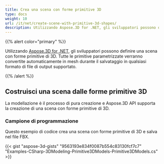 ```yaml
---
title: Crea una scena con forme primitive 3D
type: docs
weight: 10
url: /it/net/create-scene-with-primitive-3d-shapes/
description: Utilizzando Aspose.3D for .NET, gli sviluppatori possono definire una scena con forme primitive di 3D. Tutte le primitive parametrizzate verranno convertite automaticamente in mesh durante il salvataggio in qualsiasi formato di file di output supportato.
---
```

{{% alert color="primary" %}}

Utilizzando [Aspose.3D for .NET](https://products.aspose.com/3d/net/), gli sviluppatori possono definire una scena con forme primitive di 3D. Tutte le primitive parametrizzate verranno convertite automaticamente in mesh durante il salvataggio in qualsiasi formato di file di output supportato.

{{% /alert %}}
##  **Costruisci una scena dalle forme primitive 3D**
La modellazione è il processo di pura creazione e Aspose.3D API supporta la creazione di una scena con forme primitive di 3D.
###  **Campione di programmazione**
Questo esempio di codice crea una scena con forme primitive di 3D e salva nel file FBX.

{{< gist "aspose-3d-gists" "9563193e834f0087b554c83130fcf7c7" "Examples-CSharp-3DModeling-Primitive3DModels-Primitive3DModels.cs" >}}
